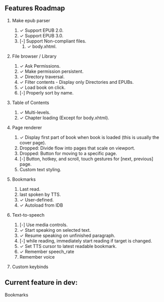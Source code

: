 ## Features Roadmap
1. Make epub parser
    1. ✓ Support EPUB 2.0.
    1. ✓ Support EPUB 3.0.
    1. [-] Support Non-compliant files.
        1. ✓ body.xhtml.

1. File browser / Library
    1. ✓ Ask Permissions.
    1. ✓ Make permission persistent.
    1. ✓ Directory traversal.
    1. ✓ Filter contents - Display only Directories and EPUBs.
    1. ✓ Load book on click.
    1. [-] Properly sort by name.

1. Table of Contents
    1. ✓ Multi-levels.
    1. ✓ Chapter loading (Except for body.xhtml).

1. Page renderer
    1. ✓ Display first part of book when book is loaded (this is usually the cover page).
    1. Dropped: Divide flow into pages that scale on viewport.
    1. Dropped: Button for moving to a specific page.
    1. [-] Button, hotkey, and scroll, touch gestures for [next, previous] page.
    1. Custom text styling.

1. Bookmarks
    1. Last read.
    1. last spoken by TTS.
    1. ✓ User-defined.
    1. ✓ Autoload from IDB

1. Text-to-speech
    1. [-] Use media controls.
    1. ✓ Start speaking on selected text. 
    1. ✓ Resume speaking on unfinished paragraph.
    1. [-] while reading, immediately start reading if target is changed.
    1. ✓ Set TTS cursor to latest readable bookmark.
    1. ✓ Remember speech_rate
    1. Remember voice

1. Custom keybinds
## Current feature in dev:
Bookmarks